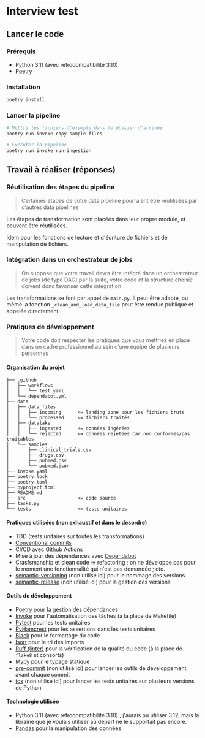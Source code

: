# Interview test

## Lancer le code

### Prérequis

- Python 3.11 (avec retrocompatibilité 3.10)
- [Poetry](https://python-poetry.org/)

### Installation

```bash
poetry install
```

### Lancer la pipeline

```bash
# Mettre les fichiers d'exemple dans le dossier d'arrivée
poetry run invoke copy-sample-files

# Executer la pipeline
poetry run invoke run-ingestion
```

## Travail à réaliser (réponses)

### Réutilisation des étapes du pipeline

> Certaines étapes de votre data pipeline pourraient être réutilisées par d’autres data pipelines

Les étapes de transformation sont placées dans leur propre module, et peuvent être réutilisées.

Idem pour les fonctions de lecture et d'écriture de fichiers et de manipulation de fichiers.

### Intégration dans un orchestrateur de jobs

> On suppose que votre travail devra être intégré dans un orchestrateur de jobs (de type DAG) par la
suite, votre code et la structure choisie doivent donc favoriser cette intégration

Les transformations se font par appel de `main.py`. Il peut être adapté, ou même la fonction `_clean_and_load_data_file` peut être rendue publique et appelée directement. 

### Pratiques de développement
> Votre code doit respecter les pratiques que vous mettriez en place dans un cadre professionnel au
sein d’une équipe de plusieurs personnes

#### Organisation du projet
```
├── .github
│   ├── workflows
│   │   └── test.yaml
│   └── dependabot.yml
├── data
│   ├── data_files
│   │   ├── incoming      <= landing zone pour les fichiers bruts
│   │   └── processed     <= fichiers traités
│   ├── datalake
│   │   ├── ingested      <= données ingérées
│   │   └── rejected      <= données rejetées car non conformes/pas traitables
│   └── samples
│       ├── clinical_trials.csv
│       ├── drugs.csv
│       ├── pubmed.csv
│       └── pubmed.json
├── invoke.yaml
├── poetry.lock
├── poetry.toml
├── pyproject.toml
├── README.md
├── src                   <= code source
├── tasks.py
└── tests                 <= tests unitaires
```

#### Pratiques utilisées (non exhaustif et dans le desordre)

- TDD (tests unitaires sur toutes les transformations)
- [Conventional commits](https://www.conventionalcommits.org/en/v1.0.0/)
- CI/CD avec [Github Actions](https://github.com/features/actions)
- Mise à jour des dépendances avec [Dependabot](https://docs.github.com/en/code-security/dependabot)
- Crasfsmanship et clean code => refactoring ; on ne développe pas pour le moment une fonctionnalité qui n'est pas demandée ; etc.
- [semantic-versioning](https://semver.org/) (non utilisé ici) pour le nommage des versions
- [semantic-release](https://semantic-release.gitbook.io/semantic-release/) (non utilisé ici) pour la gestion des versions

#### Outils de développement

- [Poetry](https://python-poetry.org/) pour la gestion des dépendances
- [Invoke](https://www.pyinvoke.org/) pour l'automatisation des tâches (à la place de Makefile)
- [Pytest](https://docs.pytest.org/en/) pour les tests unitaires
- [PyHamcrest](https://pyhamcrest.readthedocs.io/en/latest/) pour les assertions dans les tests unitaires
- [Black](https://black.readthedocs.io/en/stable/) pour le formattage du code
- [Isort](https://pycqa.github.io/isort/) pour le tri des imports
- [Ruff (linter)](https://docs.astral.sh/ruff/linter/) pour la vérification de la qualité du code (à la place de `flake8` et consorts)
- [Mypy](https://mypy.readthedocs.io/en/stable/) pour le typage statique
- [pre-commit](https://pre-commit.com/) (non utilisé ici) pour lancer les outils de développement avant chaque commit
- [tox](https://tox.readthedocs.io/en/latest/) (non utilisé ici) pour lancer les tests unitaires sur plusieurs versions de Python

#### Technologie utilisée

- Python 3.11 (avec retrocompatibilité 3.10) ; j'aurais pu utiliser 3.12, mais la librairie que je voulais utiliser au départ ne le supportait pas encore.
- [Pandas](https://pandas.pydata.org/) pour la manipulation des données